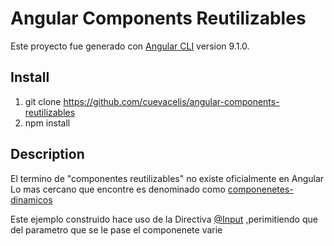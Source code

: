 # Angular Components Reutilizables

Este proyecto fue generado con [Angular CLI](https://github.com/angular/angular-cli) version 9.1.0.

## Install
1. git clone https://github.com/cuevacelis/angular-components-reutilizables
2. npm install

## Description

El termino de "componentes reutilizables" no existe oficialmente en Angular<br />
Lo mas cercano que encontre es denominado como [componenetes-dinamicos](https://angular.io/guide/dynamic-component-loader)<br />

Este ejemplo construido hace uso de la Directiva [@Input](https://angular.io/api/core/Input) ,perimitiendo que del parametro que se le pase el componenete varie <br />
